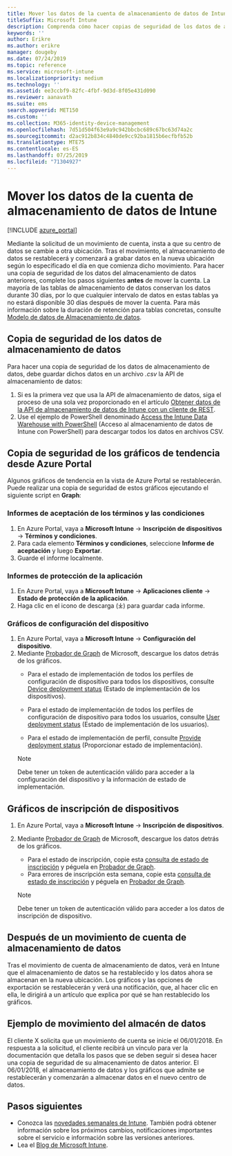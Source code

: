 ```yaml
---
title: Mover los datos de la cuenta de almacenamiento de datos de Intune
titleSuffix: Microsoft Intune
description: Comprenda cómo hacer copias de seguridad de los datos de almacenamiento de datos de Intune al mover la cuenta.
keywords: ''
author: Erikre
ms.author: erikre
manager: dougeby
ms.date: 07/24/2019
ms.topic: reference
ms.service: microsoft-intune
ms.localizationpriority: medium
ms.technology: ''
ms.assetid: ee3ccbf9-82fc-4fbf-9d3d-8f05e431d090
ms.reviewer: aanavath
ms.suite: ems
search.appverid: MET150
ms.custom: ''
ms.collection: M365-identity-device-management
ms.openlocfilehash: 7d51d504f63e9a9c942bbcbc689c67bc63d74a2c
ms.sourcegitcommit: d2ac912b834c4840de9cc92ba1815b6ecfbfb52b
ms.translationtype: MTE75
ms.contentlocale: es-ES
ms.lasthandoff: 07/25/2019
ms.locfileid: "71304927"
---
```

# <a name="move-your-intune-data-warehouse-account-data"></a>Mover los datos de la cuenta de almacenamiento de datos de Intune 

[!INCLUDE [azure_portal](./includes/azure_portal.md)]

Mediante la solicitud de un movimiento de cuenta, insta a que su centro de datos se cambie a otra ubicación. Tras el movimiento, el almacenamiento de datos se restablecerá y comenzará a grabar datos en la nueva ubicación según lo especificado el día en que comienza dicho movimiento. Para hacer una copia de seguridad de los datos del almacenamiento de datos anteriores, complete los pasos siguientes **antes** de mover la cuenta. La mayoría de las tablas de almacenamiento de datos conservan los datos durante 30 días, por lo que cualquier intervalo de datos en estas tablas ya no estará disponible 30 días después de mover la cuenta. Para más información sobre la duración de retención para tablas concretas, consulte [Modelo de datos de Almacenamiento de datos](reports-ref-data-model.md). 

## <a name="back-up-your-data-warehouse-data"></a>Copia de seguridad de los datos de almacenamiento de datos 

Para hacer una copia de seguridad de los datos de almacenamiento de datos, debe guardar dichos datos en un archivo *.csv* la API de almacenamiento de datos:  

1. Si es la primera vez que usa la API de almacenamiento de datos, siga el proceso de una sola vez proporcionado en el artículo [Obtener datos de la API de almacenamiento de datos de Intune con un cliente de REST](reports-proc-data-rest.md).
2. Use el ejemplo de PowerShell denominado [Access the Intune Data Warehouse with PowerShell](https://github.com/Microsoft/Intune-Data-Warehouse/tree/master/Samples/PowerShell) (Acceso al almacenamiento de datos de Intune con PowerShell) para descargar todos los datos en archivos CSV. 

## <a name="back-up-your-trend-charts-from-the-azure-portal"></a>Copia de seguridad de los gráficos de tendencia desde Azure Portal

Algunos gráficos de tendencia en la vista de Azure Portal se restablecerán. Puede realizar una copia de seguridad de estos gráficos ejecutando el siguiente script en **Graph**:   

### <a name="terms--conditions-acceptance-reports"></a>Informes de aceptación de los términos y las condiciones
1. En Azure Portal, vaya a **Microsoft Intune** -> **Inscripción de dispositivos** -> **Términos y condiciones**.
2. Para cada elemento **Términos y condiciones**, seleccione **Informe de aceptación** y luego **Exportar**.
3. Guarde el informe localmente.
 
### <a name="app-protection-reports"></a>Informes de protección de la aplicación  
1. En Azure Portal, vaya a **Microsoft Intune** -> **Aplicaciones cliente** -> **Estado de protección de la aplicación**.
2. Haga clic en el icono de descarga (⤓) para guardar cada informe.

### <a name="device-configuration-charts"></a>Gráficos de configuración del dispositivo 
1. En Azure Portal, vaya a **Microsoft Intune** -> **Configuración del dispositivo**.
2. Mediante [Probador de Graph](https://developer.microsoft.com/graph/graph-explorer) de Microsoft, descargue los datos detrás de los gráficos. 
    - Para el estado de implementación de todos los perfiles de configuración de dispositivo para todos los dispositivos, consulte [Device deployment status](https://graph.microsoft.com/beta/reports/deviceConfigurationDeviceActivity/content) (Estado de implementación de los dispositivos).

    - Para el estado de implementación de todos los perfiles de configuración de dispositivo para todos los usuarios, consulte [User deployment status](https://graph.microsoft.com/beta/reports/deviceConfigurationUserActivity/content) (Estado de implementación de los usuarios).

    - Para el estado de implementación de perfil, consulte [Provide deployment status](https://graph.microsoft.com/beta/deviceManagement/deviceConfigurations?$select=id,displayName,lastModifiedDateTime,deviceStatusOverview&$expand=deviceStatusOverview) (Proporcionar estado de implementación).
  
    > [!NOTE]
    > Debe tener un token de autenticación válido para acceder a la configuración del dispositivo y la información de estado de implementación.

## <a name="device-enrollment-charts"></a>Gráficos de inscripción de dispositivos
1. En Azure Portal, vaya a **Microsoft Intune** -> **Inscripción de dispositivos**.
2. Mediante [Probador de Graph](https://developer.microsoft.com/graph/graph-explorer) de Microsoft, descargue los datos detrás de los gráficos.
    - Para el estado de inscripción, copie esta [consulta de estado de inscripción](https://graph.microsoft.com/beta/reports/managedDeviceEnrollmentFailureTrends()/content) y péguela en [Probador de Graph](https://developer.microsoft.com/graph/graph-explorer).
    - Para errores de inscripción esta semana, copie esta [consulta de estado de inscripción](https://graph.microsoft.com/beta/reports/managedDeviceEnrollmentTopFailures(period=null)/content) y péguela en [Probador de Graph](https://developer.microsoft.com/graph/graph-explorer).

    > [!NOTE]
    > Debe tener un token de autenticación válido para acceder a los datos de inscripción de dispositivo. 

## <a name="after-a-data-warehouse-account-move"></a>Después de un movimiento de cuenta de almacenamiento de datos

Tras el movimiento de cuenta de almacenamiento de datos, verá en Intune que el almacenamiento de datos se ha restablecido y los datos ahora se almacenan en la nueva ubicación. Los gráficos y las opciones de exportación se restablecerán y verá una notificación, que, al hacer clic en ella, le dirigirá a un artículo que explica por qué se han restablecido los gráficos.  

## <a name="data-warehouse-move-example"></a>Ejemplo de movimiento del almacén de datos 

El cliente X solicita que un movimiento de cuenta se inicie el 06/01/2018. En respuesta a la solicitud, el cliente recibirá un vínculo para ver la documentación que detalla los pasos que se deben seguir si desea hacer una copia de seguridad de su almacenamiento de datos anterior. El 06/01/2018, el almacenamiento de datos y los gráficos que admite se restablecerán y comenzarán a almacenar datos en el nuevo centro de datos. 

## <a name="next-steps"></a>Pasos siguientes

- Conozca las [novedades semanales de Intune](whats-new.md). También podrá obtener información sobre los próximos cambios, notificaciones importantes sobre el servicio e información sobre las versiones anteriores.
- Lea el [Blog de Microsoft Intune](https://go.microsoft.com/fwlink/?LinkID=273882).
